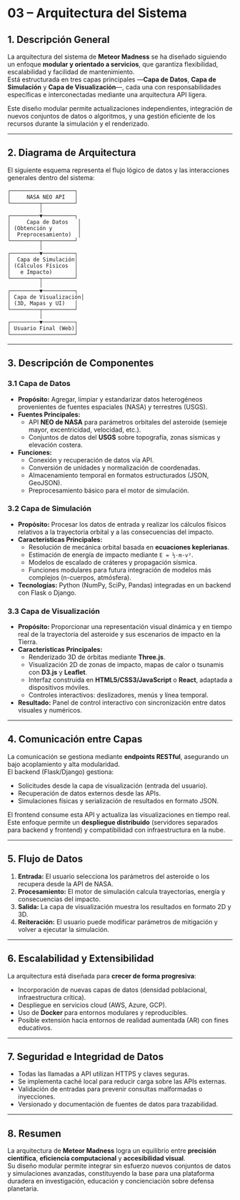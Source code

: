 # 03 – Arquitectura del Sistema

## 1. Descripción General

La arquitectura del sistema de **Meteor Madness** se ha diseñado siguiendo un enfoque **modular y orientado a servicios**, que garantiza flexibilidad, escalabilidad y facilidad de mantenimiento.  
Está estructurada en tres capas principales —**Capa de Datos**, **Capa de Simulación** y **Capa de Visualización**—, cada una con responsabilidades específicas e interconectadas mediante una arquitectura API ligera.

Este diseño modular permite actualizaciones independientes, integración de nuevos conjuntos de datos o algoritmos, y una gestión eficiente de los recursos durante la simulación y el renderizado.

---

## 2. Diagrama de Arquitectura

El siguiente esquema representa el flujo lógico de datos y las interacciones generales dentro del sistema:

    ┌────────────────────┐
    │     NASA NEO API   │
    └─────────┬──────────┘
              │
    ┌─────────▼──────────┐
    │     Capa de Datos   │
    │ (Obtención y        │
    │  Preprocesamiento)  │
    └─────────┬──────────┘
              │
    ┌─────────▼──────────┐
    │  Capa de Simulación│
    │ (Cálculos Físicos  │
    │   e Impacto)       │
    └─────────┬──────────┘
              │
    ┌─────────▼──────────┐
    │ Capa de Visualización│
    │ (3D, Mapas y UI)   │
    └─────────┬──────────┘
              │
    ┌─────────▼──────────┐
    │ Usuario Final (Web)│
    └────────────────────┘


---

## 3. Descripción de Componentes

### 3.1 Capa de Datos
- **Propósito:** Agregar, limpiar y estandarizar datos heterogéneos provenientes de fuentes espaciales (NASA) y terrestres (USGS).  
- **Fuentes Principales:**
  - API **NEO de NASA** para parámetros orbitales del asteroide (semieje mayor, excentricidad, velocidad, etc.).  
  - Conjuntos de datos del **USGS** sobre topografía, zonas sísmicas y elevación costera.  
- **Funciones:**
  - Conexión y recuperación de datos vía API.  
  - Conversión de unidades y normalización de coordenadas.  
  - Almacenamiento temporal en formatos estructurados (JSON, GeoJSON).  
  - Preprocesamiento básico para el motor de simulación.  

### 3.2 Capa de Simulación
- **Propósito:** Procesar los datos de entrada y realizar los cálculos físicos relativos a la trayectoria orbital y a las consecuencias del impacto.  
- **Características Principales:**
  - Resolución de mecánica orbital basada en **ecuaciones keplerianas**.  
  - Estimación de energía de impacto mediante `E = ½·m·v²`.  
  - Modelos de escalado de cráteres y propagación sísmica.  
  - Funciones modulares para futura integración de modelos más complejos (n-cuerpos, atmósfera).  
- **Tecnologías:** Python (NumPy, SciPy, Pandas) integradas en un backend con Flask o Django.

### 3.3 Capa de Visualización
- **Propósito:** Proporcionar una representación visual dinámica y en tiempo real de la trayectoria del asteroide y sus escenarios de impacto en la Tierra.  
- **Características Principales:**
  - Renderizado 3D de órbitas mediante **Three.js**.  
  - Visualización 2D de zonas de impacto, mapas de calor o tsunamis con **D3.js** y **Leaflet**.  
  - Interfaz construida en **HTML5/CSS3/JavaScript** o **React**, adaptada a dispositivos móviles.  
  - Controles interactivos: deslizadores, menús y línea temporal.  
- **Resultado:** Panel de control interactivo con sincronización entre datos visuales y numéricos.

---

## 4. Comunicación entre Capas

La comunicación se gestiona mediante **endpoints RESTful**, asegurando un bajo acoplamiento y alta modularidad.  
El backend (Flask/Django) gestiona:
- Solicitudes desde la capa de visualización (entrada del usuario).  
- Recuperación de datos externos desde las APIs.  
- Simulaciones físicas y serialización de resultados en formato JSON.  

El frontend consume esta API y actualiza las visualizaciones en tiempo real.  
Este enfoque permite un **despliegue distribuido** (servidores separados para backend y frontend) y compatibilidad con infraestructura en la nube.

---

## 5. Flujo de Datos

1. **Entrada:** El usuario selecciona los parámetros del asteroide o los recupera desde la API de NASA.  
2. **Procesamiento:** El motor de simulación calcula trayectorias, energía y consecuencias del impacto.  
3. **Salida:** La capa de visualización muestra los resultados en formato 2D y 3D.  
4. **Reiteración:** El usuario puede modificar parámetros de mitigación y volver a ejecutar la simulación.

---

## 6. Escalabilidad y Extensibilidad

La arquitectura está diseñada para **crecer de forma progresiva**:
- Incorporación de nuevas capas de datos (densidad poblacional, infraestructura crítica).  
- Despliegue en servicios cloud (AWS, Azure, GCP).  
- Uso de **Docker** para entornos modulares y reproducibles.  
- Posible extensión hacia entornos de realidad aumentada (AR) con fines educativos.

---

## 7. Seguridad e Integridad de Datos

- Todas las llamadas a API utilizan HTTPS y claves seguras.  
- Se implementa caché local para reducir carga sobre las APIs externas.  
- Validación de entradas para prevenir consultas malformadas o inyecciones.  
- Versionado y documentación de fuentes de datos para trazabilidad.

---

## 8. Resumen

La arquitectura de **Meteor Madness** logra un equilibrio entre **precisión científica**, **eficiencia computacional** y **accesibilidad visual**.  
Su diseño modular permite integrar sin esfuerzo nuevos conjuntos de datos y simulaciones avanzadas, constituyendo la base para una plataforma duradera en investigación, educación y concienciación sobre defensa planetaria.

